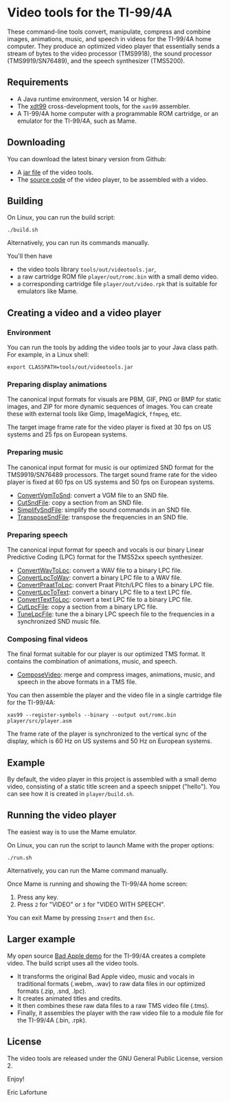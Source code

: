 # Video tools for the TI-99/4A

These command-line tools convert, manipulate, compress and combine images,
animations, music, and speech in videos for the TI-99/4A home computer. They
produce an optimized video player that essentially sends a stream of bytes to
the video processor (TMS9918), the sound processor (TMS9919/SN76489), and the
speech synthesizer (TMS5200).

## Requirements

* A Java runtime environment, version 14 or higher.
* The [xdt99](https://github.com/endlos99/xdt99) cross-development tools, for
  the `xas99` assembler.
* A TI-99/4A home computer with a programmable ROM cartridge, or an emulator
  for the TI-99/4A, such as Mame.

## Downloading

You can download the latest binary version from Github:

* A [jar file](https://github.com/EricLafortune/VideoTools/releases/latest) of
  the video tools.
* The [source
  code](https://github.com/EricLafortune/VideoTools/tree/master/player/src)
  of the video player, to be assembled with a video.

## Building

On Linux, you can run the build script:

    ./build.sh

Alternatively, you can run its commands manually.

You'll then have
* the video tools library `tools/out/videotools.jar`,
* a raw cartridge ROM file `player/out/romc.bin` with a small demo video.
* a corresponding cartridge file `player/out/video.rpk` that is suitable for
  emulators like Mame.

## Creating a video and a video player

### Environment

You can run the tools by adding the video tools jar to your Java class path.
For example, in a Linux shell:

    export CLASSPATH=tools/out/videotools.jar

### Preparing display animations

The canonical input formats for visuals are PBM, GIF, PNG or BMP for static
images, and ZIP for more dynamic sequences of images. You can create these
with external tools like Gimp, ImageMagick, `ffmpeg`, etc.

The target image frame rate for the video player is fixed at 30 fps on US
systems and 25 fps on European systems.

### Preparing music

The canonical input format for music is our optimized SND format for the
TMS9919/SN76489 processors. The target sound frame rate for the video player
is fixed at 60 fps on US systems and 50 fps on European systems.

* [ConvertVgmToSnd](docs/ConvertVgmToSnd.md): convert a VGM file to an SND file.
* [CutSndFile](docs/CutSndFile.md): copy a section from an SND file.
* [SimplifySndFile](docs/SimplifySndFile.md): simplify the sound commands in an
  SND file.
* [TransposeSndFile](docs/TransposeSndFile.md): transpose the frequencies in an
  SND file.

### Preparing speech

The canonical input format for speech and vocals is our binary
Linear Predictive Coding (LPC) format for the TMS52xx speech synthesizer. 

* [ConvertWavToLpc](docs/ConvertWavToLpc.md): convert a WAV file to a binary
  LPC file.
* [ConvertLpcToWav](docs/ConvertLpcToWav.md): convert a binary LPC file to a
  WAV file.
* [ConvertPraatToLpc](docs/ConvertPraatToLpc.md): convert Praat Pitch/LPC files
  to a binary LPC file.
* [ConvertLpcToText](docs/ConvertLpcToText.md): convert a binary LPC file to a
  text LPC file.
* [ConvertTextToLpc](docs/ConvertTextToLpc.md): convert a text LPC file to a
  binary LPC file.
* [CutLpcFile](docs/CutLpcFile.md): copy a section from a binary LPC file.
* [TuneLpcFile](docs/TuneLpcFile.md): tune the a binary LPC speech file to the
  frequencies in a synchronized SND music file.

### Composing final videos

The final format suitable for our player is our optimized TMS format. It
contains the combination of animations, music, and speech.

* [ComposeVideo](docs/ComposeVideo.md): merge and compress images, animations,
  music, and speech in the above formats in a TMS file.

You can then assemble the player and the video file in a single cartridge file
for the TI-99/4A:

    xas99 --register-symbols --binary --output out/romc.bin player/src/player.asm

The frame rate of the player is synchronized to the vertical sync of the
display, which is 60 Hz on US systems and 50 Hz on European systems.

## Example

By default, the video player in this project is assembled with a small demo
video, consisting of a static title screen and a speech snippet ("hello").
You can see how it is created in `player/build.sh`. 

## Running the video player

The easiest way is to use the Mame emulator.

On Linux, you can run the script to launch Mame with the proper options:

    ./run.sh

Alternatively, you can run the Mame command manually. 

Once Mame is running and showing the TI-99/4A home screen:

1. Press any key.
2. Press `2` for "VIDEO" or `3` for "VIDEO WITH SPEECH".

You can exit Mame by pressing `Insert` and then `Esc`.

## Larger example

My open source [Bad Apple demo](https://github.com/EricLafortune/BadApple/)
for the TI-99/4A creates a complete video. The build script uses all the
video tools.

* It transforms the original Bad Apple video, music and vocals in traditional
  formats (.webm, .wav) to raw data files in our optimized formats (.zip, .snd,
  .lpc).
* It creates animated titles and credits.
* It then combines these raw data files to a raw TMS video file (.tms).
* Finally, it assembles the player with the raw video file to a module file
  for the TI-99/4A (.bin, .rpk).

## License

The video tools are released under the GNU General Public License, version 2.

Enjoy!

Eric Lafortune
